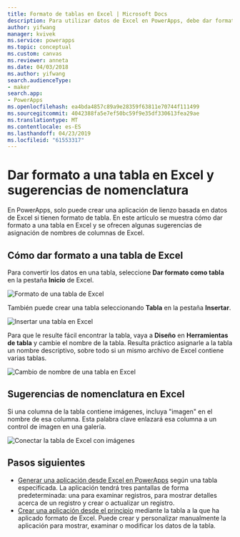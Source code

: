 ```yaml
---
title: Formato de tablas en Excel | Microsoft Docs
description: Para utilizar datos de Excel en PowerApps, debe dar formato de tabla a los datos. Agregar palabra clave "imagen" en los nombres de columna
author: yifwang
manager: kvivek
ms.service: powerapps
ms.topic: conceptual
ms.custom: canvas
ms.reviewer: anneta
ms.date: 04/03/2018
ms.author: yifwang
search.audienceType:
- maker
search.app:
- PowerApps
ms.openlocfilehash: ea4bda4857c89a9e28359f63811e70744f111499
ms.sourcegitcommit: 4042388fa5e7ef50bc59f9e35df330613fea29ae
ms.translationtype: MT
ms.contentlocale: es-ES
ms.lasthandoff: 04/23/2019
ms.locfileid: "61553317"
---
```

# <a name="format-a-table-in-excel-and-naming-tips"></a>Dar formato a una tabla en Excel y sugerencias de nomenclatura
En PowerApps, solo puede crear una aplicación de lienzo basada en datos de Excel si tienen formato de tabla. En este artículo se muestra cómo dar formato a una tabla en Excel y se ofrecen algunas sugerencias de asignación de nombres de columnas de Excel.

## <a name="how-to-format-a-table-in-excel"></a>Cómo dar formato a una tabla de Excel
Para convertir los datos en una tabla, seleccione **Dar formato como tabla** en la pestaña **Inicio** de Excel.

![Formato de una tabla de Excel](./media/how-to-excel-tips/format-table.png)

También puede crear una tabla seleccionando **Tabla** en la pestaña **Insertar**.

![Insertar una tabla en Excel](./media/how-to-excel-tips/insert-table.png)

Para que le resulte fácil encontrar la tabla, vaya a **Diseño** en **Herramientas de tabla** y cambie el nombre de la tabla. Resulta práctico asignarle a la tabla un nombre descriptivo, sobre todo si un mismo archivo de Excel contiene varias tablas.

![Cambio de nombre de una tabla en Excel](./media/how-to-excel-tips/rename-table.png)

## <a name="naming-tips-in-excel"></a>Sugerencias de nomenclatura en Excel
Si una columna de la tabla contiene imágenes, incluya "imagen" en el nombre de esa columna. Esta palabra clave enlazará esa columna a un control de imagen en una galería.

![Conectar la tabla de Excel con imágenes](./media/how-to-excel-tips/connect-gallery.png)

## <a name="next-steps"></a>Pasos siguientes
* [Generar una aplicación desde Excel en PowerApps](get-started-create-from-data.md) según una tabla especificada. La aplicación tendrá tres pantallas de forma predeterminada: una para examinar registros, para mostrar detalles acerca de un registro y crear o actualizar un registro.
* [Crear una aplicación desde el principio](get-started-create-from-blank.md) mediante la tabla a la que ha aplicado formato de Excel. Puede crear y personalizar manualmente la aplicación para mostrar, examinar o modificar los datos de la tabla.
